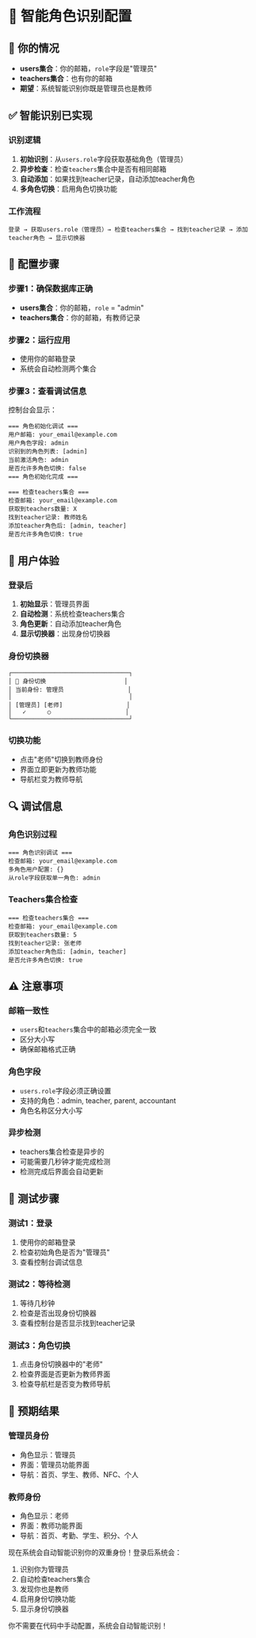 # 🤖 智能角色识别配置

## 🎯 你的情况

- **users集合**：你的邮箱，`role`字段是"管理员"
- **teachers集合**：也有你的邮箱
- **期望**：系统智能识别你既是管理员也是教师

## ✅ 智能识别已实现

### **识别逻辑**
1. **初始识别**：从`users.role`字段获取基础角色（管理员）
2. **异步检查**：检查`teachers`集合中是否有相同邮箱
3. **自动添加**：如果找到teacher记录，自动添加teacher角色
4. **多角色切换**：启用角色切换功能

### **工作流程**
```
登录 → 获取users.role（管理员）→ 检查teachers集合 → 找到teacher记录 → 添加teacher角色 → 显示切换器
```

## 🔧 配置步骤

### **步骤1：确保数据库正确**
- **users集合**：你的邮箱，`role` = "admin"
- **teachers集合**：你的邮箱，有教师记录

### **步骤2：运行应用**
- 使用你的邮箱登录
- 系统会自动检测两个集合

### **步骤3：查看调试信息**
控制台会显示：
```
=== 角色初始化调试 ===
用户邮箱: your_email@example.com
用户角色字段: admin
识别到的角色列表: [admin]
当前激活角色: admin
是否允许多角色切换: false
=== 角色初始化完成 ===

=== 检查teachers集合 ===
检查邮箱: your_email@example.com
获取到teachers数量: X
找到teacher记录: 教师姓名
添加teacher角色后: [admin, teacher]
是否允许多角色切换: true
```

## 🎨 用户体验

### **登录后**
1. **初始显示**：管理员界面
2. **自动检测**：系统检查teachers集合
3. **角色更新**：自动添加teacher角色
4. **显示切换器**：出现身份切换器

### **身份切换器**
```
┌─────────────────────────────────┐
│ 🔄 身份切换                      │
│ 当前身份: 管理员                  │
│                                 │
│ [管理员] [老师]                  │
│   ✓      ○                     │
└─────────────────────────────────┘
```

### **切换功能**
- 点击"老师"切换到教师身份
- 界面立即更新为教师功能
- 导航栏变为教师导航

## 🔍 调试信息

### **角色识别过程**
```
=== 角色识别调试 ===
检查邮箱: your_email@example.com
多角色用户配置: {}
从role字段获取单一角色: admin
```

### **Teachers集合检查**
```
=== 检查teachers集合 ===
检查邮箱: your_email@example.com
获取到teachers数量: 5
找到teacher记录: 张老师
添加teacher角色后: [admin, teacher]
是否允许多角色切换: true
```

## ⚠️ 注意事项

### **邮箱一致性**
- `users`和`teachers`集合中的邮箱必须完全一致
- 区分大小写
- 确保邮箱格式正确

### **角色字段**
- `users.role`字段必须正确设置
- 支持的角色：admin, teacher, parent, accountant
- 角色名称区分大小写

### **异步检测**
- teachers集合检查是异步的
- 可能需要几秒钟才能完成检测
- 检测完成后界面会自动更新

## 🚀 测试步骤

### **测试1：登录**
1. 使用你的邮箱登录
2. 检查初始角色是否为"管理员"
3. 查看控制台调试信息

### **测试2：等待检测**
1. 等待几秒钟
2. 检查是否出现身份切换器
3. 查看控制台是否显示找到teacher记录

### **测试3：角色切换**
1. 点击身份切换器中的"老师"
2. 检查界面是否更新为教师界面
3. 检查导航栏是否变为教师导航

## 📱 预期结果

### **管理员身份**
- 角色显示：管理员
- 界面：管理员功能界面
- 导航：首页、学生、教师、NFC、个人

### **教师身份**
- 角色显示：老师
- 界面：教师功能界面
- 导航：首页、考勤、学生、积分、个人

现在系统会自动智能识别你的双重身份！登录后系统会：
1. 识别你为管理员
2. 自动检查teachers集合
3. 发现你也是教师
4. 启用身份切换功能
5. 显示身份切换器

你不需要在代码中手动配置，系统会自动智能识别！
